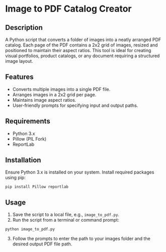 
# Image to PDF Catalog Creator

## Description
A Python script that converts a folder of images into a neatly arranged PDF catalog. Each page of the PDF contains a 2x2 grid of images, resized and positioned to maintain their aspect ratios. This tool is ideal for creating visual portfolios, product catalogs, or any document requiring a structured image layout.

## Features
- Converts multiple images into a single PDF file.
- Arranges images in a 2x2 grid per page.
- Maintains image aspect ratios.
- User-friendly prompts for specifying input and output paths.

## Requirements
- Python 3.x
- Pillow (PIL Fork)
- ReportLab

## Installation
Ensure Python 3.x is installed on your system.
Install required packages using pip:
```
pip install Pillow reportlab
```

## Usage
1. Save the script to a local file, e.g., `image_to_pdf.py`.
2. Run the script from a terminal or command prompt:
```
python image_to_pdf.py
```
3. Follow the prompts to enter the path to your images folder and the desired output PDF file path.
